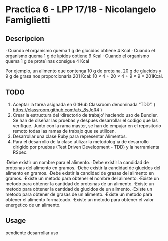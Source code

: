 # Practica 6 - LPP 17/18 - Nicolangelo Famiglietti

## Descripcion

· Cuando el organismo quema 1 g de glucidos obtiene 4 Kcal
· Cuando el organismo quema 1 g de lıpidos obtiene 9 Kcal
· Cuando el organismo quema 1 g de prote´ınas consigue 4 Kcal

Por ejemplo, un alimento que contenga 10 g de proteına, 20 g de glucidos y 9 g de grasa nos proporcionaria 201 Kcal: 10 × 4 + 20 × 4 + 9 × 9 = 201Kcal.


## TODO

1. Aceptar la tarea asignada en GitHub Classroom denominada “TDD”.
    ( https://classroom.github.com/a/x_8sJoR4 )
2. Crear la estructura del ‘directorio de trabajo’ haciendo uso de Bundler. Se han de diseñar las pruebas y despues desarrollar el codigo que las verifique. Junto con la rama master, se han de empujar en el repositorio remoto todas las ramas de trabajo que se utilicen.
3. Desarrollar una clase Ruby para representar Alimentos.
4. Para el desarrollo de la clase utilizar la metodolog´ıa de desarrollo dirigido por pruebas (Test Driven Development - TDD) y la herramienta RSpec.

·Debe existir un nombre para el alimento.
·Debe existir la candidad de proteınas del alimento en gramos.
·Debe existir la candidad de glucidos del alimento en gramos.
·Debe existir la candidad de grasas del alimento en gramos.
·Existe un metodo para obtener el nombre del alimento.
·Existe un metodo para obtener la cantidad de proteınas de un alimento.
·Existe un metodo para obtener la cantidad de glucidos de un alimento.
·Existe un metodo para obtener de grasas de un alimento.
·Existe un metodo para obtener el alimento formateado.
·Existe un metodo para obtener el valor energetico de un alimento.



## Usage

pendiente desarrollar uso
